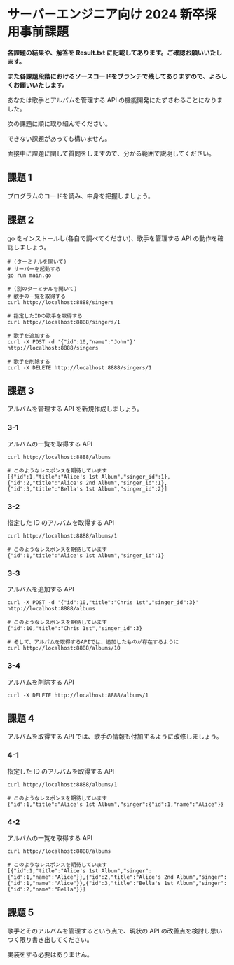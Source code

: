 # サーバーエンジニア向け 2024 新卒採用事前課題

**各課題の結果や、解答を Result.txt に記載してあります。ご確認お願いいたします。**

**また各課題段階におけるソースコードをブランチで残してありますので、よろしくお願いいたします。**

あなたは歌手とアルバムを管理する API の機能開発にたずさわることになりました。

次の課題に順に取り組んでください。

できない課題があっても構いません。

面接中に課題に関して質問をしますので、分かる範囲で説明してください。

## 課題 1

プログラムのコードを読み、中身を把握しましょう。

## 課題 2

go をインストールし(各自で調べてください)、歌手を管理する API の動作を確認しましょう。

```
# (ターミナルを開いて)
# サーバーを起動する
go run main.go
```

```
# (別のターミナルを開いて)
# 歌手の一覧を取得する
curl http://localhost:8888/singers

# 指定したIDの歌手を取得する
curl http://localhost:8888/singers/1

# 歌手を追加する
curl -X POST -d '{"id":10,"name":"John"}' http://localhost:8888/singers

# 歌手を削除する
curl -X DELETE http://localhost:8888/singers/1
```

## 課題 3

アルバムを管理する API を新規作成しましょう。

### 3-1

アルバムの一覧を取得する API

```
curl http://localhost:8888/albums

# このようなレスポンスを期待しています
[{"id":1,"title":"Alice's 1st Album","singer_id":1},{"id":2,"title":"Alice's 2nd Album","singer_id":1},{"id":3,"title":"Bella's 1st Album","singer_id":2}]
```

### 3-2

指定した ID のアルバムを取得する API

```
curl http://localhost:8888/albums/1

# このようなレスポンスを期待しています
{"id":1,"title":"Alice's 1st Album","singer_id":1}
```

### 3-3

アルバムを追加する API

```
curl -X POST -d '{"id":10,"title":"Chris 1st","singer_id":3}' http://localhost:8888/albums

# このようなレスポンスを期待しています
{"id":10,"title":"Chris 1st","singer_id":3}

# そして、アルバムを取得するAPIでは、追加したものが存在するように
curl http://localhost:8888/albums/10
```

### 3-4

アルバムを削除する API

```
curl -X DELETE http://localhost:8888/albums/1
```

## 課題 4

アルバムを取得する API では、歌手の情報も付加するように改修しましょう。

### 4-1

指定した ID のアルバムを取得する API

```
curl http://localhost:8888/albums/1

# このようなレスポンスを期待しています
{"id":1,"title":"Alice's 1st Album","singer":{"id":1,"name":"Alice"}}
```

### 4-2

アルバムの一覧を取得する API

```
curl http://localhost:8888/albums

# このようなレスポンスを期待しています
[{"id":1,"title":"Alice's 1st Album","singer":{"id":1,"name":"Alice"}},{"id":2,"title":"Alice's 2nd Album","singer":{"id":1,"name":"Alice"}},{"id":3,"title":"Bella's 1st Album","singer":{"id":2,"name":"Bella"}}]
```

## 課題 5

歌手とそのアルバムを管理するという点で、現状の API の改善点を検討し思いつく限り書き出してください。

実装をする必要はありません。

